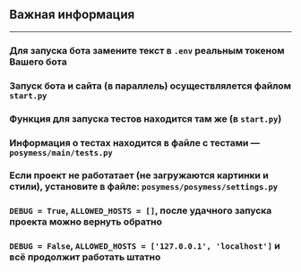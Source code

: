 ## Важная информация

---
### Для запуска бота замените текст в `.env` реальным токеном Вашего бота
### Запуск бота и сайта (в параллель) осуществлялется файлом `start.py`
### Функция для запуска тестов находится там же (в `start.py`)  
### Информация о тестах находится в файле с тестами — `posymess/main/tests.py`
### Если проект не работатает (не загружаются картинки и стили), установите в файле: `posymess/posymess/settings.py`
### `DEBUG = True`, `ALLOWED_HOSTS = []`, после удачного запуска проекта можно вернуть обратно 
### `DEBUG = False`, `ALLOWED_HOSTS = ['127.0.0.1', 'localhost']` и всё продолжит работать штатно